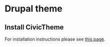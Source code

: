 # Drupal theme

## Install CivicTheme

For installation instructions please see [this page](../../installation/drupal-theme.md).
